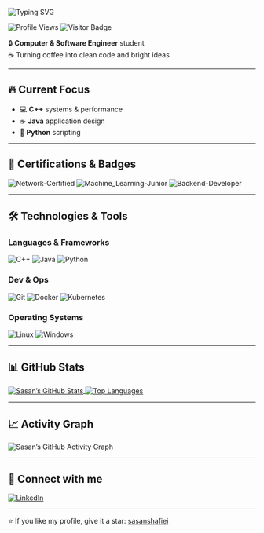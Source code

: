 <!-- Typing animation -->
![Typing SVG](https://readme-typing-svg.demolab.com?font=Fira+Code&pause=1000&color=007ACC&center=true&width=500&height=50&lines=Hi+there!+I'm+Sasan+Shafiei!;Building+tomorrow's+tech,+one+commit+at+a+time!)

<!-- Profile view + visitor badges -->
![Profile Views](https://komarev.com/ghpvc/?username=sasanshafiei)
![Visitor Badge](https://visitor-badge.laobi.icu/badge?page_id=sasanshafiei.sasanshafiei)

🔒 **Computer & Software Engineer** student  
☕ Turning coffee into clean code and bright ideas  

---




## 🔥 Current Focus
- 💻 **C++** systems & performance  
- ☕ **Java** application design  
- 🐍 **Python** scripting 
---

## 📜 Certifications & Badges
![Network-Certified](https://img.shields.io/badge/Network-Certified-blue)
![Machine_Learning-Junior](https://img.shields.io/badge/Machine_Learning-Junior-yellow)
![Backend-Developer](https://img.shields.io/badge/Backend-Developer-green)

---

## 🛠 Technologies & Tools

### Languages & Frameworks
![C++](https://img.shields.io/badge/C%2B%2B-00599C?logo=c%2B%2B&logoColor=white)
![Java](https://img.shields.io/badge/Java-007396?logo=java&logoColor=white)
![Python](https://img.shields.io/badge/Python-3776AB?logo=python&logoColor=white)

### Dev & Ops
![Git](https://img.shields.io/badge/Git-F05032?logo=git&logoColor=white)
![Docker](https://img.shields.io/badge/Docker-2496ED?logo=docker&logoColor=white)
![Kubernetes](https://img.shields.io/badge/Kubernetes-326CE5?logo=kubernetes&logoColor=white)

### Operating Systems
![Linux](https://img.shields.io/badge/Linux-FCC624?logo=linux&logoColor=black)
![Windows](https://img.shields.io/badge/Windows-0078D6?logo=windows&logoColor=white)

---

## 📊 GitHub Stats
<a href="https://github.com/sasanshafiei">
  <img align="center" src="https://github-readme-stats.vercel.app/api?username=sasanshafiei&show_icons=true&count_private=true" alt="Sasan’s GitHub Stats" />
</a>
<a href="https://github.com/sasanshafiei">
  <img align="center" src="https://github-readme-stats.vercel.app/api/top-langs/?username=sasanshafiei&layout=compact" alt="Top Languages" />
</a>

---


## 📈 Activity Graph
<img src="https://github-readme-activity-graph.vercel.app/graph?username=sasanshafiei&theme=github&hide_border=true" alt="Sasan’s GitHub Activity Graph" />


---

## 🔗 Connect with me
[![LinkedIn](https://img.shields.io/badge/LinkedIn-Sasan_Shafiee-blue?logo=linkedin&logoColor=white)](https://www.linkedin.com/in/sasan-shafiee-76054233b/)

---

⭐️ If you like my profile, give it a star: [sasanshafiei](https://github.com/sasanshafiei/sasanshafiei)
